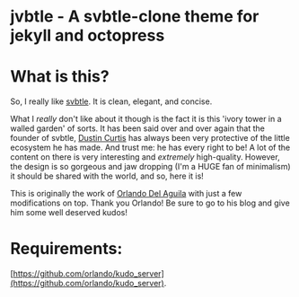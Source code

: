 # jvbtle - A svbtle-clone theme for jekyll and octopress

# What is this?
So, I really like [svbtle](http://svbtle.com). It is clean, elegant, and concise.

What I *really* don't like about it though is the fact it is this 'ivory tower 
in a walled garden' of sorts. It has been said over and over again that the 
founder of svbtle, [Dustin Curtis](http://dcurt.is/) has always been very
protective of the little ecosystem he has made. And trust me: he has every right
to be! A lot of the content on there is very interesting and *extremely*
high-quality. However, the design is so gorgeous and jaw dropping (I'm a HUGE
fan of minimalism) it should be shared with the world, and so, here it is!

This is originally the work of [Orlando Del
Aguila](http://orlando.delagui.la/code/2013/03/10/svbtle-theme-for-jekyll.html) with just a few
modifications on top. Thank you Orlando! Be sure to go to his blog and give him
some well deserved kudos!

# Requirements:
[https://github.com/orlando/kudo_server](https://github.com/orlando/kudo_server).
